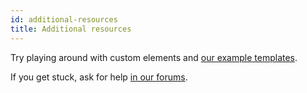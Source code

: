 ```yaml
---
id: additional-resources
title: Additional resources
---
```


Try playing around with custom elements and [our example templates](https://github.com/camunda/camunda-modeler/tree/master/resources/element-templates/cloud-samples.json).

If you get stuck, ask for help [in our forums](https://forum.camunda.org/c/modeler).

